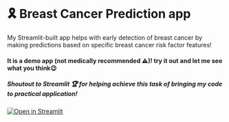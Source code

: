# 🎗️ Breast Cancer Prediction app

My Streamlit-built app helps with early detection of breast cancer by making predictions based on specific breast cancer risk factor features! 





#### It is a demo app (not medically recommended ⚠️)! try it out and let me see what you think😉






##### Shoutout to Streamlit 🏆 for helping achieve this task of bringing my code to practical application! 





[![Open in Streamlit](https://static.streamlit.io/badges/streamlit_badge_black_white.svg)](https://dammyidowu-breastcancerpredictionapp.streamlit.app/)



